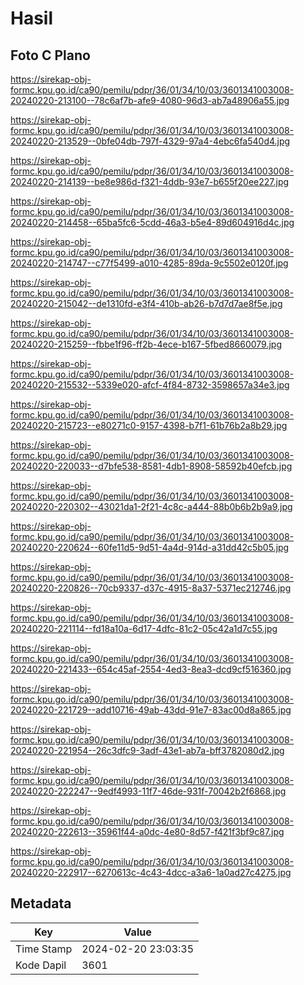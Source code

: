 # Hasil

## Foto C Plano

https://sirekap-obj-formc.kpu.go.id/ca90/pemilu/pdpr/36/01/34/10/03/3601341003008-20240220-213100--78c6af7b-afe9-4080-96d3-ab7a48906a55.jpg

https://sirekap-obj-formc.kpu.go.id/ca90/pemilu/pdpr/36/01/34/10/03/3601341003008-20240220-213529--0bfe04db-797f-4329-97a4-4ebc6fa540d4.jpg

https://sirekap-obj-formc.kpu.go.id/ca90/pemilu/pdpr/36/01/34/10/03/3601341003008-20240220-214139--be8e986d-f321-4ddb-93e7-b655f20ee227.jpg

https://sirekap-obj-formc.kpu.go.id/ca90/pemilu/pdpr/36/01/34/10/03/3601341003008-20240220-214458--65ba5fc6-5cdd-46a3-b5e4-89d604916d4c.jpg

https://sirekap-obj-formc.kpu.go.id/ca90/pemilu/pdpr/36/01/34/10/03/3601341003008-20240220-214747--c77f5499-a010-4285-89da-9c5502e0120f.jpg

https://sirekap-obj-formc.kpu.go.id/ca90/pemilu/pdpr/36/01/34/10/03/3601341003008-20240220-215042--de1310fd-e3f4-410b-ab26-b7d7d7ae8f5e.jpg

https://sirekap-obj-formc.kpu.go.id/ca90/pemilu/pdpr/36/01/34/10/03/3601341003008-20240220-215259--fbbe1f96-ff2b-4ece-b167-5fbed8660079.jpg

https://sirekap-obj-formc.kpu.go.id/ca90/pemilu/pdpr/36/01/34/10/03/3601341003008-20240220-215532--5339e020-afcf-4f84-8732-3598657a34e3.jpg

https://sirekap-obj-formc.kpu.go.id/ca90/pemilu/pdpr/36/01/34/10/03/3601341003008-20240220-215723--e80271c0-9157-4398-b7f1-61b76b2a8b29.jpg

https://sirekap-obj-formc.kpu.go.id/ca90/pemilu/pdpr/36/01/34/10/03/3601341003008-20240220-220033--d7bfe538-8581-4db1-8908-58592b40efcb.jpg

https://sirekap-obj-formc.kpu.go.id/ca90/pemilu/pdpr/36/01/34/10/03/3601341003008-20240220-220302--43021da1-2f21-4c8c-a444-88b0b6b2b9a9.jpg

https://sirekap-obj-formc.kpu.go.id/ca90/pemilu/pdpr/36/01/34/10/03/3601341003008-20240220-220624--60fe11d5-9d51-4a4d-914d-a31dd42c5b05.jpg

https://sirekap-obj-formc.kpu.go.id/ca90/pemilu/pdpr/36/01/34/10/03/3601341003008-20240220-220826--70cb9337-d37c-4915-8a37-5371ec212746.jpg

https://sirekap-obj-formc.kpu.go.id/ca90/pemilu/pdpr/36/01/34/10/03/3601341003008-20240220-221114--fd18a10a-6d17-4dfc-81c2-05c42a1d7c55.jpg

https://sirekap-obj-formc.kpu.go.id/ca90/pemilu/pdpr/36/01/34/10/03/3601341003008-20240220-221433--654c45af-2554-4ed3-8ea3-dcd9cf516360.jpg

https://sirekap-obj-formc.kpu.go.id/ca90/pemilu/pdpr/36/01/34/10/03/3601341003008-20240220-221729--add10716-49ab-43dd-91e7-83ac00d8a865.jpg

https://sirekap-obj-formc.kpu.go.id/ca90/pemilu/pdpr/36/01/34/10/03/3601341003008-20240220-221954--26c3dfc9-3adf-43e1-ab7a-bff3782080d2.jpg

https://sirekap-obj-formc.kpu.go.id/ca90/pemilu/pdpr/36/01/34/10/03/3601341003008-20240220-222247--9edf4993-11f7-46de-931f-70042b2f6868.jpg

https://sirekap-obj-formc.kpu.go.id/ca90/pemilu/pdpr/36/01/34/10/03/3601341003008-20240220-222613--35961f44-a0dc-4e80-8d57-f421f3bf9c87.jpg

https://sirekap-obj-formc.kpu.go.id/ca90/pemilu/pdpr/36/01/34/10/03/3601341003008-20240220-222917--6270613c-4c43-4dcc-a3a6-1a0ad27c4275.jpg


## Metadata

| Key        | Value               |
| ---------- | ------------------- |
| Time Stamp | 2024-02-20 23:03:35 |
| Kode Dapil | 3601                |



